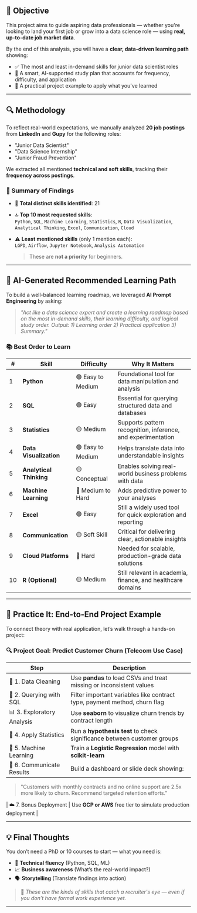 ## 🎯 Objective

This project aims to guide aspiring data professionals — whether you're looking to land your first job or grow into a data science role — using **real, up-to-date job market data**.

By the end of this analysis, you will have a **clear, data-driven learning path** showing:

- ✅ The most and least in-demand skills for junior data scientist roles
- 🧠 A smart, AI-supported study plan that accounts for frequency, difficulty, and application
- 🚀 A practical project example to apply what you've learned

---

## 🔍 Methodology

To reflect real-world expectations, we manually analyzed **20 job postings** from **LinkedIn** and **Gupy** for the following roles:

- "Junior Data Scientist"
- "Data Science Internship"
- "Junior Fraud Prevention"

We extracted all mentioned **technical and soft skills**, tracking their **frequency across postings**.

### 📌 Summary of Findings

- 📄 **Total distinct skills identified**: 21  
- 🔝 **Top 10 most requested skills**:  
  `Python`, `SQL`, `Machine Learning`, `Statistics`, `R`, `Data Visualization`, `Analytical Thinking`, `Excel`, `Communication`, `Cloud`

- ⚠️ **Least mentioned skills** (only 1 mention each):  
  `LGPD`, `Airflow`, `Jupyter Notebook`, `Analysis Automation`  
  > These are **not a priority** for beginners.

---

## 🧭 AI-Generated Recommended Learning Path

To build a well-balanced learning roadmap, we leveraged **AI Prompt Engineering** by asking:

> *"Act like a data science expert and create a learning roadmap based on the most in-demand skills, their learning difficulty, and logical study order. Output: 1) Learning order 2) Practical application 3) Summary."*

### 📚 Best Order to Learn

| #  | Skill                  | Difficulty       | Why It Matters                                                                 |
|----|------------------------|------------------|---------------------------------------------------------------------------------|
| 1  | **Python**             | 🟢 Easy to Medium | Foundational tool for data manipulation and analysis                           |
| 2  | **SQL**                | 🟢 Easy           | Essential for querying structured data and databases                           |
| 3  | **Statistics**         | 🟡 Medium         | Supports pattern recognition, inference, and experimentation                   |
| 4  | **Data Visualization**| 🟢 Easy to Medium | Helps translate data into understandable insights                              |
| 5  | **Analytical Thinking**| 🟡 Conceptual     | Enables solving real-world business problems with data                         |
| 6  | **Machine Learning**   | 🔴 Medium to Hard | Adds predictive power to your analyses                                         |
| 7  | **Excel**              | 🟢 Easy           | Still a widely used tool for quick exploration and reporting                   |
| 8  | **Communication**      | 🟡 Soft Skill     | Critical for delivering clear, actionable insights                             |
| 9  | **Cloud Platforms**    | 🔴 Hard           | Needed for scalable, production-grade data solutions                           |
| 10 | **R (Optional)**       | 🟡 Medium         | Still relevant in academia, finance, and healthcare domains                    |

---

## 🧪 Practice It: End-to-End Project Example

To connect theory with real application, let’s walk through a hands-on project:

### 🔍 Project Goal: Predict Customer Churn (Telecom Use Case)

| Step | Description                                                                                     |
|------|-------------------------------------------------------------------------------------------------|
| 🧹 1. Data Cleaning       | Use **pandas** to load CSVs and treat missing or inconsistent values       |
| 🔎 2. Querying with SQL   | Filter important variables like contract type, payment method, churn flag  |
| 📊 3. Exploratory Analysis| Use **seaborn** to visualize churn trends by contract length               |
| 📐 4. Apply Statistics    | Run a **hypothesis test** to check significance between customer groups    |
| 🤖 5. Machine Learning    | Train a **Logistic Regression** model with **scikit-learn**                |
| 📝 6. Communicate Results | Build a dashboard or slide deck showing:  
> "Customers with monthly contracts and no online support are 2.5x more likely to churn. Recommend targeted retention efforts."

| ☁️ 7. Bonus Deployment    | Use **GCP or AWS** free tier to simulate production deployment             |

---

## 💡 Final Thoughts

You don’t need a PhD or 10 courses to start — what you need is:

- 🧠 **Technical fluency** (Python, SQL, ML)
- 📈 **Business awareness** (What’s the real-world impact?)
- 🗣️ **Storytelling** (Translate findings into action)

> 📣 *These are the kinds of skills that catch a recruiter's eye — even if you don’t have formal work experience yet.*

---
